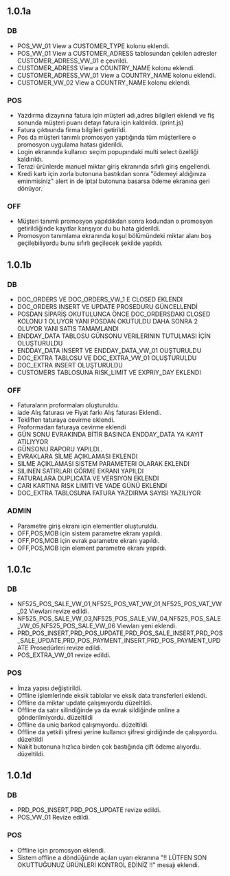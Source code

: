 ## 1.0.1a
### DB
- POS_VW_01 View a CUSTOMER_TYPE kolonu eklendi.
- POS_VW_01 View a CUSTOMER_ADRESS tablosundan çekilen adresler CUSTOMER_ADRESS_VW_01 e çevrildi.
- CUSTOMER_ADRESS View a COUNTRY_NAME kolonu eklendi.
- CUSTOMER_ADRESS_VW_01 View a COUNTRY_NAME kolonu eklendi.
- CUSTOMER_VW_02 View a COUNTRY_NAME kolonu eklendi.

### POS
- Yazdırma dizaynına fatura için müşteri adı,adres bilgileri eklendi ve fiş sonunda müşteri puanı detayı fatura için kaldırıldı. (print.js)
- Fatura çıktısında firma bilgileri getirildi.
- Pos da müşteri tanımlı promosyon yaptığında tüm müşterilere o promosyon uygulama hatası giderildi.
- Login ekranında kullanıcı seçim popupındaki multi select özelliği kaldırıldı.
- Terazi ürünlerde manuel miktar giriş ekranında sıfırlı giriş engellendi.
- Kredi kartı için zorla butonuna bastıkdan sonra "ödemeyi aldığınıza eminmisiniz" alert in de iptal butonuna basarsa ödeme ekranına geri dönüyor.

### OFF
- Müşteri tanımlı promosyon yapıldıkdan sonra kodundan o promosyon getirildiğinde kayıtlar karışıyor du bu hata giderildi.
- Promosyon tanımlama ekranında koşul bölümündeki miktar alanı boş geçilebiliyordu bunu sıfırlı geçilecek şekilde yapıldı.

## 1.0.1b
### DB
- DOC_ORDERS VE DOC_ORDERS_VW_1 E CLOSED EKLENDI
- DOC_ORDERS INSERT VE UPDATE PROSEDURU GÜNCELLENDİ
- POSDAN SİPARİŞ OKUTULUNCA ÖNCE DOC_ORDERSDAKI CLOSED KOLONU 1 OLUYOR YANI POSDAN OKUTULDU DAHA SONRA 2 OLUYOR YANI SATIS TAMAMLANDI
- ENDDAY_DATA TABLOSU GÜNSONU VERILERININ TUTULMASI İÇİN OLUŞTURULDU
- ENDDAY_DATA INSERT VE ENDDAY_DATA_VW_01 OUŞTURULDU
- DOC_EXTRA TABLOSU VE DOC_EXTRA_VW_01  OLUŞTURULDU
- DOC_EXTRA INSERT OLUŞTURULDU
- CUSTOMERS TABLOSUNA RISK_LIMIT VE EXPRIY_DAY EKLENDI
### OFF
- Faturaların proformaları oluşturuldu.
- iade Alış faturası ve Fiyat farkı Alış faturası Eklendi.
- Tekliften taturaya cevirme eklendi.
- Proformadan faturaya cevirme eklendi
- GÜN SONU EVRAKINDA BİTİR BASINCA ENDDAY_DATA YA KAYIT ATILIYYOR
- GÜNSONU RAPORU YAPILDI..
- EVRAKLARA SİLME AÇIKLAMASI EKLENDI
- SILME AÇIKLAMASI SISTEM PARAMETERI OLARAK EKLENDI
- SILINEN SATIRLARI GÖRME EKRANI YAPILDI
- FATURALARA DUPLICATA VE VERSIYON EKLENDI
- CARI KARTINA RISK LIMITI VE VADE GÜNÜ EKLENDI
- DOC_EXTRA TABLOSUNA FATURA YAZDIRMA SAYISI YAZILIYOR
### ADMIN
- Parametre giriş ekranı için elementler oluşturuldu. 
- OFF,POS,MOB için sistem parametre ekranı yapıldı.
- OFF,POS,MOB için evrak parametre ekranı yapıldı.
- OFF,POS,MOB için element parametre ekranı yapıldı.

## 1.0.1c
### DB
- NF525_POS_SALE_VW_01,NF525_POS_VAT_VW_01,NF525_POS_VAT_VW_02 Viewları revize edildi.
- NF525_POS_SALE_VW_03,NF525_POS_SALE_VW_04,NF525_POS_SALE_VW_05,NF525_POS_SALE_VW_06 Viewları yeni eklendi.
- PRD_POS_INSERT,PRD_POS_UPDATE,PRD_POS_SALE_INSERT,PRD_POS_SALE_UPDATE,PRD_POS_PAYMENT_INSERT,PRD_POS_PAYMENT_UPDATE Prosedürleri revize edildi.
- POS_EXTRA_VW_01 revize edildi.
### POS
- İmza yapısı değiştirildi.
- Offline işlemlerinde eksik tablolar ve eksik data transferleri eklendi.
- Offline da miktar update çalışmıyordu düzeltildi.
- Offline da satır silindiğinde ya da evrak sildiğinde online a gönderilmiyordu. düzeltildi
- Offline da uniq barkod çalışmıyordu. düzeltildi.
- Offline da yetkili şifresi yerine kullanıcı şifresi girdiğinde de çalışıyordu. düzeltildi
- Nakit butonuna hızlıca birden çok bastığında çift ödeme alıyordu. düzeltildi.

## 1.0.1d
### DB
- PRD_POS_INSERT,PRD_POS_UPDATE revize edildi.
- POS_VW_01 Revize edildi.
### POS
- Offline için promosyon eklendi.
- Sistem offline a döndüğünde açılan uyarı ekranına "!! LÜTFEN SON OKUTTUĞUNUZ ÜRÜNLERİ KONTROL EDİNİZ !!" mesajı eklendi.